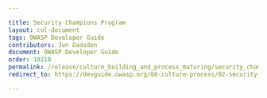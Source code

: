 ```yaml
---

title: Security Champions Program
layout: col-document
tags: OWASP Developer Guide
contributors: Jon Gadsden
document: OWASP Developer Guide
order: 10210
permalink: /release/culture_building_and_process_maturing/security_champions/program/
redirect_to: https://devguide.owasp.org/08-culture-process/02-security-champions/01-security-champions-program/

---
```

